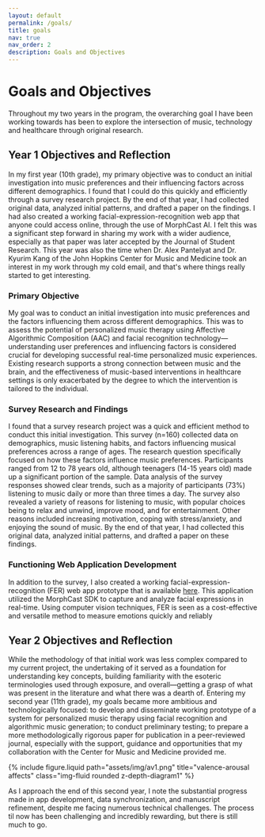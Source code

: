 ```yaml
---
layout: default
permalink: /goals/
title: goals
nav: true
nav_order: 2
description: Goals and Objectives
--- 
```


Goals and Objectives
====================

Throughout my two years in the program, the overarching goal I have been working towards has been to explore the intersection of music, technology and healthcare through original research. 

## **Year 1 Objectives and Reflection**

In my first year (10th grade), my primary objective was to conduct an initial investigation into music preferences and their influencing factors across different demographics. I found that I could do this quickly and efficiently through a survey research project. By the end of that year, I had collected original data, analyzed initial patterns, and drafted a paper on the findings. I had also created a working facial-expression-recognition web app that anyone could access online, through the use of MorphCast AI. I felt this was a significant step forward in sharing my work with a wider audience, especially as that paper was later accepted by the Journal of Student Research. This year was also the time when Dr. Alex Pantelyat and Dr. Kyurim Kang of the John Hopkins Center for Music and Medicine took an interest in my work through my cold email, and that's where things really started to get interesting. 

### Primary Objective
My goal was to conduct an initial investigation into music preferences and the factors influencing them across different demographics. This was to assess the potential of personalized music therapy using Affective Algorithmic Composition (AAC) and facial recognition technology—understanding user preferences and influencing factors is considered crucial for developing successful real-time personalized music experiences. Existing research supports a strong connection between music and the brain,  and the effectiveness of music-based interventions in healthcare settings is only exacerbated by the degree to which the intervention is tailored to the individual. 

### Survey Research and Findings
I found that a survey research project was a quick and efficient method to conduct this initial investigation. This survey (n=160) collected data on demographics, music listening habits, and factors influencing musical preferences across a range of ages. The research question specifically focused on how these factors influence music preferences. Participants ranged from 12 to 78 years old, although teenagers (14-15 years old) made up a significant portion of the sample. Data analysis of the survey responses showed clear trends, such as a majority of participants (73%) listening to music daily or more than three times a day. The survey also revealed a variety of reasons for listening to music, with popular choices being to relax and unwind, improve mood, and for entertainment. Other reasons included increasing motivation, coping with stress/anxiety, and enjoying the sound of music. By the end of that year, I had collected this original data, analyzed initial patterns, and drafted a paper on these findings.

### Functioning Web Application Development
In addition to the survey, I also created a working facial-expression-recognition (FER) web app prototype that is available [here](https://advikmrai.github.io/algoarias/). This application utilized the MorphCast SDK to capture and analyze facial expressions in real-time. Using computer vision techniques, FER is seen as a cost-effective and versatile method to measure emotions quickly and reliably 


## **Year 2 Objectives and Reflection**

While the methodology of that initial work was less complex compared to my current project, the undertaking of it served as a foundation for understanding key concepts, building familiarity with the esoteric terminologies used through exposure, and overall—getting a grasp of what was present in the literature and what there was a dearth of. Entering my second year (11th grade), my goals became more ambitious and technologically focused: to develop and disseminate working prototype of a system for personalized music therapy using facial recognition and algorithmic music generation; to conduct preliminary testing; to prepare a more methodologically rigorous paper for publication in a peer-reviewed journal, especially with the support, guidance and opportunities that my collaboration with the Center for Music and Medicine provided me.

 <div class="col-sm-12 mt-3 mt-md-0">
    <style>
      .img-fluid.rounded.z-depth-diagram1 {
        max-width: 100%;
        height: auto;
      }
    </style>
        {% include figure.liquid path="assets/img/av1.png" title="valence-arousal affects" class="img-fluid rounded z-depth-diagram1" %} 
    </div>

As I approach the end of this second year, I note the substantial progress made in app development, data synchronization, and manuscript refinement, despite me facing numerous technical challenges. The process til now has been challenging and incredibly rewarding, but there is still much to go.

